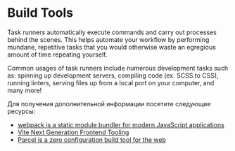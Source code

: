 # Build Tools

Task runners automatically execute commands and carry out processes behind the scenes. This helps automate your workflow by performing mundane, repetitive tasks that you would otherwise waste an egregious amount of time repeating yourself.

Common usages of task runners include numerous development tasks such as: spinning up development servers, compiling code (ex. SCSS to CSS), running linters, serving files up from a local port on your computer, and many more!

Для получения дополнительной информации посетите следующие ресурсы:

- [webpack is a static module bundler for modern JavaScript applications](https://webpack.js.org/)
- [Vite Next Generation Frontend Tooling](https://vitejs.dev)
- [Parcel is a zero configuration build tool for the web](https://parceljs.org/)
